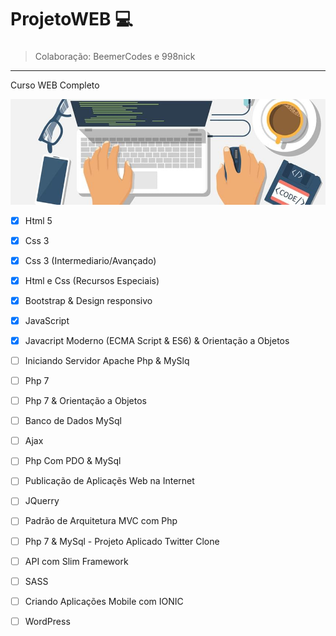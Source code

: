 # ProjetoWEB :computer:
###
> Colaboração: BeemerCodes e 998nick
---
Curso WEB Completo


![Imagem](foto.jpg)
* [x] Html 5
* [x] Css 3
* [x] Css 3 (Intermediario/Avançado)
* [x] Html e Css (Recursos Especiais)
* [x] Bootstrap & Design responsivo
* [x] JavaScript
* [x] Javacript Moderno (ECMA Script & ES6) & Orientação a Objetos
* [ ] Iniciando Servidor Apache Php & MySlq
* [ ] Php 7
* [ ] Php 7 & Orientação a Objetos
* [ ] Banco de Dados MySql
* [ ] Ajax
* [ ] Php Com PDO & MySql
* [ ] Publicação de Aplicaçẽs Web na Internet
* [ ] JQuerry
* [ ] Padrão de Arquitetura MVC com Php
* [ ] Php 7 & MySql - Projeto Aplicado Twitter Clone
* [ ] API com Slim Framework
* [ ] SASS
* [ ] Criando Aplicações Mobile com IONIC
* [ ] WordPress

